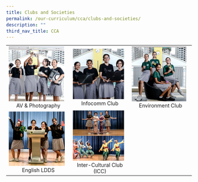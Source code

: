```yaml
---
title: Clubs and Societies
permalink: /our-curriculum/cca/clubs-and-societies/
description: ""
third_nav_title: CCA
---
```

|  |  |  |
|---|---|---|
| <a href="https://moe-cedargirlssec-staging.netlify.app/cca/clubs-and-societies/av-and-photography-club/"><img style="width:95%" src="/images/cca66.png"></a> <center>AV & Photography</center>  | <a href="https://moe-cedargirlssec-staging.netlify.app/cca/clubs-and-societies/ic/"><img style="width:95%" src="/images/cca67.png"></a> <center>Infocomm Club</center> | <a href="https://moe-cedargirlssec-staging.netlify.app/cca/clubs-and-societies/environment-club/"><img style="width:95%" src="/images/cca68.png"></a> <center>Environment Club</center> |
| <a href="https://moe-cedargirlssec-staging.netlify.app/cca/clubs-and-societies/eldds/"><img style="width:95%" src="/images/cca69.png"></a> <center>English LDDS</center> | <a href="https://moe-cedargirlssec-staging.netlify.app/cca/clubs-and-societies/inter-cultural-club/"><img style="width:95%" src="/images/cca70.png"></a> <center>Inter-Cultural Club (ICC)</center> |  |